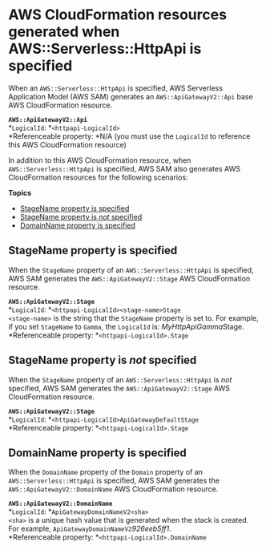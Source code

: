 # AWS CloudFormation resources generated when AWS::Serverless::HttpApi is specified<a name="sam-specification-generated-resources-httpapi"></a>

When an `AWS::Serverless::HttpApi` is specified, AWS Serverless Application Model \(AWS SAM\) generates an `AWS::ApiGatewayV2::Api` base AWS CloudFormation resource\.

**`AWS::ApiGatewayV2::Api`**  
*`LogicalId`: *`<httpapi‑LogicalId>`  
*Referenceable property: *N/A \(you must use the `LogicalId` to reference this AWS CloudFormation resource\)

In addition to this AWS CloudFormation resource, when `AWS::Serverless::HttpApi` is specified, AWS SAM also generates AWS CloudFormation resources for the following scenarios:

**Topics**
+ [StageName property is specified](#sam-specification-generated-resources-httpapi-stage-name)
+ [StageName property is *not* specified](#sam-specification-generated-resources-httpapi-not-stage-name)
+ [DomainName property is specified](#sam-specification-generated-resources-httpapi-domain-name)

## StageName property is specified<a name="sam-specification-generated-resources-httpapi-stage-name"></a>

When the `StageName` property of an `AWS::Serverless::HttpApi` is specified, AWS SAM generates the `AWS::ApiGatewayV2::Stage` AWS CloudFormation resource\.

**`AWS::ApiGatewayV2::Stage`**  
*`LogicalId`: *`<httpapi‑LogicalId><stage‑name>Stage`  
`<stage‑name>` is the string that the `StageName` property is set to\. For example, if you set `StageName` to `Gamma`, the `LogicalId` is: *MyHttpApiGamma*Stage\.  
*Referenceable property: *`<httpapi‑LogicalId>.Stage`

## StageName property is *not* specified<a name="sam-specification-generated-resources-httpapi-not-stage-name"></a>

When the `StageName` property of an `AWS::Serverless::HttpApi` is *not* specified, AWS SAM generates the `AWS::ApiGatewayV2::Stage` AWS CloudFormation resource\.

**`AWS::ApiGatewayV2::Stage`**  
*`LogicalId`: *`<httpapi‑LogicalId>ApiGatewayDefaultStage`  
*Referenceable property: *`<httpapi‑LogicalId>.Stage`

## DomainName property is specified<a name="sam-specification-generated-resources-httpapi-domain-name"></a>

When the `DomainName` property of the `Domain` property of an `AWS::Serverless::HttpApi` is specified, AWS SAM generates the `AWS::ApiGatewayV2::DomainName` AWS CloudFormation resource\.

**`AWS::ApiGatewayV2::DomainName`**  
*`LogicalId`: *`ApiGatewayDomainNameV2<sha>`  
`<sha>` is a unique hash value that is generated when the stack is created\. For example, `ApiGatewayDomainNameV2`*926eeb5ff1*\.  
*Referenceable property: *`<httpapi‑LogicalId>.DomainName`